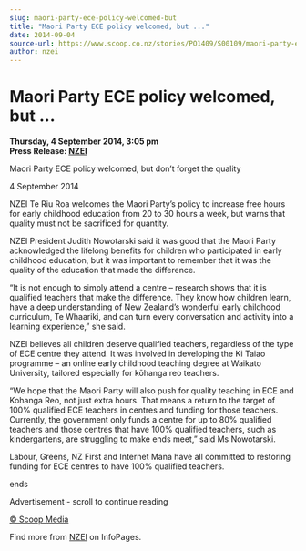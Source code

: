 ```yaml
---
slug: maori-party-ece-policy-welcomed-but
title: "Maori Party ECE policy welcomed, but ..."
date: 2014-09-04
source-url: https://www.scoop.co.nz/stories/PO1409/S00109/maori-party-ece-policy-welcomed-but.htm
author: nzei
---
```

Maori Party ECE policy welcomed, but ...
========================================

**Thursday, 4 September 2014, 3:05 pm**  
**Press Release: [NZEI](https://info.scoop.co.nz/NZEI)**

Maori Party ECE policy welcomed, but don’t forget the quality

4 September 2014

NZEI Te Riu Roa welcomes the Maori Party’s policy to increase free hours for early childhood education from 20 to 30 hours a week, but warns that quality must not be sacrificed for quantity.

NZEI President Judith Nowotarski said it was good that the Maori Party acknowledged the lifelong benefits for children who participated in early childhood education, but it was important to remember that it was the quality of the education that made the difference.

“It is not enough to simply attend a centre – research shows that it is qualified teachers that make the difference. They know how children learn, have a deep understanding of New Zealand’s wonderful early childhood curriculum, Te Whaariki, and can turn every conversation and activity into a learning experience,” she said.

NZEI believes all children deserve qualified teachers, regardless of the type of ECE centre they attend. It was involved in developing the Ki Taiao programme – an online early childhood teaching degree at Waikato University, tailored especially for kōhanga reo teachers.

“We hope that the Maori Party will also push for quality teaching in ECE and Kohanga Reo, not just extra hours. That means a return to the target of 100% qualified ECE teachers in centres and funding for those teachers. Currently, the government only funds a centre for up to 80% qualified teachers and those centres that have 100% qualified teachers, such as kindergartens, are struggling to make ends meet,” said Ms Nowotarski.

Labour, Greens, NZ First and Internet Mana have all committed to restoring funding for ECE centres to have 100% qualified teachers.

ends

Advertisement - scroll to continue reading





[© Scoop Media](http://www.scoop.co.nz/about/terms.html)

Find more from [NZEI](https://info.scoop.co.nz/NZEI) on InfoPages.